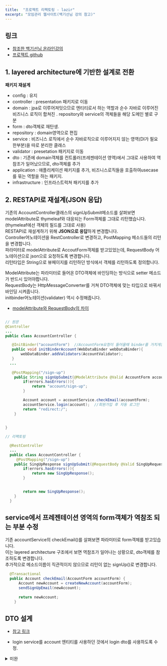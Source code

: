 ```yaml
---
title:  "프로젝트 리팩토링 - lazir"
excerpt: "모임관리 웹사이트(백기선님 강의 참고)"
---
```


## 링크
+ [참조한 백기선님 온라인강의](https://www.inflearn.com/course/%EC%8A%A4%ED%94%84%EB%A7%81-JPA-%EC%9B%B9%EC%95%B1/dashboard)
+ [프로젝트 github](https://github.com/hunnycombo/lazir)


## 1. layered architecture에 기반한 설계로 전환
**패키지 재설계**
- config : 유지
- controller : presentation 패키지로 이동
- domain : jpa로 이루어져잇으므로 엔티티로서 하는 역할과 순수 자바로 이루어진 비즈니스 로직이 합쳐진 . repository와 service의 객체들을 해당 도메인 별로 구분
- form : dto객체로 재탄생.
- repository : domain영역으로 편집
- service : 비즈니스 로직에서 순수 자바로직으로 이루어지지 않는 영역(DI가 필요한부분)을 따로 분리한 클래스
- validator : presetation 패키지로 이동
- dto : 기존에 domain객체를 컨트롤러(프레젠테이션 영역)에서 그대로 사용하여 역참조가 일어났으므로, dto객체를 추가
- application : 애플리케이션 패키지를 추가, 비즈니스로직들을 호출하여usecase를 묶는 역할을 하는 패키지.
- infrastructure : 인프라스트럭쳐 패키지를 추가


## 2. RESTAPI로 재설계(JSON 응답)

기존의 AccountController클래스의 signUpSubmit메소드를 살펴보면 modelAttribute로 thymeleaf와 대응되는 Form객체를 그대로 리턴했습니다.(thymeleaf에선 객체의 필드를 그대로 사용)  
RESTAPI로 재설계하기 위해 **JSON으로 응답**하게 변경합니다.  
Controller어노테이션을 RestController로 변경하고, PostMapping 메소드들의 리턴을 변경합니다.  
파라미터로 modelAttribute로 AccoutForm객체를 받고있었는데, RequestBody 어노테이션으로 json으로 요청하도록 변경합니다.  
리턴타입은 String으로 뷰페이지를 리턴하던 방식에서 객체를 리턴하도록 정의합니다.  

ModelAttribute는 파라미터로 들어온 DTO객체에 바인딩하는 방식으로 setter 메소드가 반드시 있어야합니다.  
RequestBody는 HttpMessageConverter를 거쳐 DTO객체에 맞는 타입으로 바꿔서 바인딩 시켜줍니다.  
initbinder어노테이션(validater) 역시 수정해줍니다.

+ [modelAttribute와 RequestBody의 차이](https://tecoble.techcourse.co.kr/post/2021-05-11-requestbody-modelattribute/)

```java

// 원문
@Controller
...
public class AccountController {

   @InitBinder("accountForm")  //AccountForm요청이 들어올때 binder를 거치게된다.
   public void initBinderAccount(WebDataBinder webDataBinder){
       webDataBinder.addValidators(AccountValidator);
   }
  ...
  
   @PostMapping("/sign-up")
    public String signUpSubmit(@ModelAttribute @Valid AccountForm accountForm, Errors errors) {
        if(errors.hasErrors()){
            return "account/sign-up";
        }

        Account account = accountService.checkEmail(accountForm);
        accountService.login(account);  //회원가입 후 자동 로그인
        return "redirect:/";
    }
  
  
}

// 리팩토링

  @RestController
  ...
  public class AccountController {
     @PostMapping("/sign-up")
    public SingUpResponse signUpSubmit(@RequestBody @Valid SingUpRequest accountForm, Errors errors) {
        if(errors.hasErrors()){
            return new SingUpResponse();
        }

      
        return new SingUpResponse();
    }
  }
```

## service에서 프레젠테이션 영역의 form객체가 역참조 되는 부분 수정
기존 accountService의 checkEmail()를 살펴보면 파라미터로 form객체를 받고있습니다.  
이는 layered architecture 구조에서 보면 역참조가 일어나는 상황으로, dto객체를 참조하도록 변경합니다.  
추가적으로 메소드이름이 직관적이지 않으므로 리턴이 없는 signUp()로 변경합니다.  

```java
  @Transactional
  public Account checkEmail(AccountForm accountForm) {
      Account newAccount = createNewAccount(accountForm);
      sendSignUpEmail(newAccount);
      
      return newAccount;
    }
```


## DTO 설계
+ [참고 링크](https://velog.io/@p4rksh/Spring-Boot%EC%97%90%EC%84%9C-%EA%B9%94%EB%81%94%ED%95%98%EA%B2%8C-DTO-%EA%B4%80%EB%A6%AC%ED%95%98%EA%B8%B0)
- login service를 account 엔티티를 사용하던 것에서 login dto를 사용하도록 수정.




<details>
   <summary>미완</summary>
-
usecase - 구매
product domain 으로 상품을 조회하고, 없으면 예외처리를하고, 재고관련 domain, member, payment domain등을 활용하여 하나의 usecase로 묶어서 어플리케이션 레이어에서 처리.
? 하나의 domain을 사용하는 경우? -> domain을 직접 호출하는 경우도, 어플리케이션을 거치는 경우도 있음.(team by team)
모든 참조는 단방향으로 이루어져야한다는 규칙.
-

? querydsl
responsebody json 로 리턴하도록 
시리얼라이즈

--
1. 4개의 영역으로 나누기

컨트롤러 - 뷰 리턴할 때 restAPI  - JSON으로 리턴하게 해서 -> controller 어노테이션을 restcontroller로 반환
호출됐을때 넘어온 객체들을 validator로 검증하게끔 수정.

request - 시리얼라이즈 / response - 디시리얼라이즈

? account 도메인 객체를 그대로 리턴하지않는 이유 - > doamin 객체와 response, request객체와 분리해서 사용- >  domain에 어울리지않는 필드를 추가해야하는 경우가 생김
accountservice가 form을 참조하게되면 역방향 참조가일어나게 되므로,  프레젠테이션이나 어플리케이션에서 변환을해서 넘겨주 게된다.

변경한 부분 1.
public Account duplicatedEmail(Account account) { 이름변경

2. checkEmail(account.getEmail());  account가 아닌 email만 넘겨줘도된다.

--
? 트렌젝션 read only mysql의 트랜잭션 속성이나 rdbms 트랜잭션의 특징 ? <- 따로 공부. 트랜잭션 acid

? 트랜잭션 isolation 레벨

? mysql 스토리지엔진 이노db엔진. isolatioin 정책 레벨

db의 index를 왜쓰는지? . mysql의 index는 hash가 tree구조. 왜? 범위의 데이터를 찾는 경우 때문에. tree

모든 컬럼에 대해 index를 생성해야 하는지? index의 장단점.

? 커버링 index

? mysql 실행계획 explain

? 스프링 transation 주의할점 어떻게 동작하는지 - AOP 프록시
                                                      
 ## 도와주신분
 ben
                                                      
</details>
